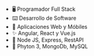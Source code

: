 - 🖥️ Programador Full Stack
- ⌨️ Desarrollo de Software
- 📱 Aplicaciones Web y Móbiles
- ✨ Angular, React y Vue.js
- 💎 Node JS, Express, RestAPI
- 🐍 Phyton 3, MongoDb, MySQL
